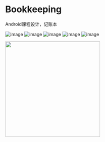 # Bookkeeping
Android课程设计，记账本

![image](img/login.jpg)
![image](img/register.JPG)
![image](img/in.JPG)
![image](img/out.JPG)
![image](img/add.JPG)

<img src="https://github.com/maNongXiaoLiao/Bookkeeping/edit/main/img/login.jpg?raw=true" width="300"/>
